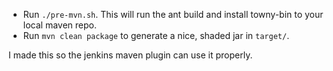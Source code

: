 - Run `./pre-mvn.sh`. This will run the ant build and install towny-bin to your local maven repo.
- Run `mvn clean package` to generate a nice, shaded jar in `target/`.

I made this so the jenkins maven plugin can use it properly.
